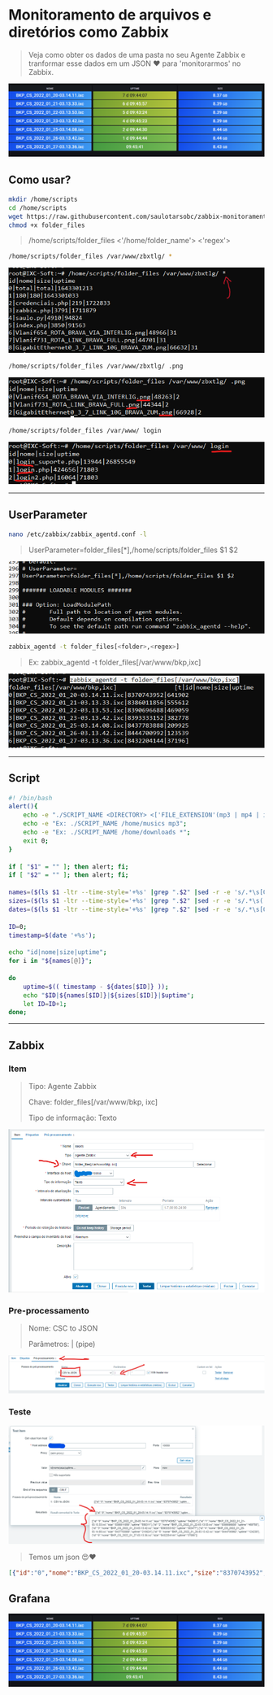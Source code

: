 # Monitoramento de arquivos e diretórios como Zabbix

> Veja como obter os dados de uma pasta no seu Agente Zabbix e tranformar esse dados em um JSON ❤️ para 'monitorarmos' no Zabbix.

![grafana](img/grafana1.png)

## Como usar?

```sh
mkdir /home/scripts
cd /home/scripts
wget https://raw.githubusercontent.com/saulotarsobc/zabbix-monitoramento-diretorios-arquivos/main/folder_files
chmod +x folder_files
```

> /home/scripts/folder_files <'/home/folder_name'> <'regex'>

```sh
/home/scripts/folder_files /var/www/zbxtlg/ *
```

![exemplos](img/ex1.png)

```sh
/home/scripts/folder_files /var/www/zbxtlg/ .png
```

![exemplos](img/ex2.png)

```sh
/home/scripts/folder_files /var/www/ login
```

![exemplos](img/ex3.png)

---

## UserParameter

```sh
nano /etc/zabbix/zabbix_agentd.conf -l
```

> UserParameter=folder_files[*],/home/scripts/folder_files $1 $2

![user parameters](img/user%20param.png)

```sh
zabbix_agentd -t folder_files[<folder>,<regex>]
```

> Ex: zabbix_agentd -t folder_files[/var/www/bkp,ixc]

![exemplo zabbix agent](img/ex%20zabbix%20agent.png)

---

## Script

```sh
#! /bin/bash
alert(){
    echo -e "./SCRIPT_NAME <DIRECTORY> <['FILE_EXTENSION'(mp3 | mp4 | ixc) | '*'(for all extensions)]>";
    echo -e "Ex: ./SCRIPT_NAME /home/musics mp3";
    echo -e "Ex: ./SCRIPT_NAME /home/downloads *";
    exit 0;
}

if [ "$1" = "" ]; then alert; fi;
if [ "$2" = "" ]; then alert; fi;

names=($(ls $1 -ltr --time-style='+%s' |grep ".$2" |sed -r -e 's/.*\s[0-9]+\s[0-9]+\s(.*)/\1/'));
sizes=($(ls $1 -ltr --time-style='+%s' |grep ".$2" |sed -r -e 's/.*\s([0-9]+)\s[0-9]+\s.*/\1/'));
dates=($(ls $1 -ltr --time-style='+%s' |grep ".$2" |sed -r -e 's/.*\s[0-9]+\s([0-9]+)\s.*/\1/'));

ID=0;
timestamp=$(date '+%s');

echo "id|nome|size|uptime";
for i in "${names[@]}";

do
    uptime=$(( timestamp - ${dates[$ID]} ));
    echo "$ID|${names[$ID]}|${sizes[$ID]}|$uptime";
    let ID=ID+1;
done;
```

---

## Zabbix

### Item

> Tipo: Agente Zabbix
> 
> Chave: folder_files[/var/www/bkp, ixc]
> 
> Tipo de informação: Texto

![zabbix1](img/zabbix1.png)

### Pre-processamento

> Nome: CSC to JSON
> 
> Parâmetros: | (pipe)

![pre processamento](img/zabbix2.png)

### Teste

![zabbix teste](img/zabbixTeste.png)

> Temos um json 😍❤️

```json
[{"id":"0","nome":"BKP_CS_2022_01_20-03.14.11.ixc","size":"8370743952","uptime":"642601"},{"id":"1","nome":"BKP_CS_2022_01_21-03.13.33.ixc","size":"8386011856","uptime":"556311"},{"id":"2","nome":"BKP_CS_2022_01_22-03.13.53.ixc","size":"8390696688","uptime":"469758"},{"id":"3","nome":"BKP_CS_2022_01_23-03.13.42.ixc","size":"8393333152","uptime":"383477"},{"id":"4","nome":"BKP_CS_2022_01_25-03.14.08.ixc","size":"8437783888","uptime":"210624"},{"id":"5","nome":"BKP_CS_2022_01_26-03.13.42.ixc","size":"8444700992","uptime":"124238"},{"id":"6","nome":"BKP_CS_2022_01_27-03.13.36.ixc","size":"8432204144","uptime":"37895"}]
```

## Grafana

![grafana](img/grafana1.png)